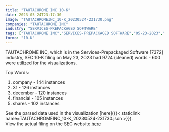 ```yaml
---
title: "TAUTACHROME INC 10-K"
date: 2023-05-24T23:17:30
image: "TAUTACHROMEINC_10-K_20230524-231730.png"
companies: "TAUTACHROME INC"
industry: "SERVICES-PREPACKAGED SOFTWARE"
tags: ["TAUTACHROME INC","SERVICES-PREPACKAGED SOFTWARE","05-23-2023","10-K"]
forms: "10-K"
---
```

TAUTACHROME INC, which is in the Services-Prepackaged Software [7372] industry, SEC 10-K filing on May 23, 2023 had 9724 (cleaned) words - 600 were utilized for the visualizations.

Top Words:
1. company - 144 instances
2. 31 - 126 instances
3. december - 120 instances
4. financial - 105 instances
5. shares - 102 instances


See the parsed data used in the visualization [here]({{< staticlink name=TAUTACHROMEINC_10-K_20230524-231730.json >}}).  
View the actual filing on the SEC website [here](https://www.sec.gov/Archives/edgar/data/1389067/0001477932-23-003924.txt)